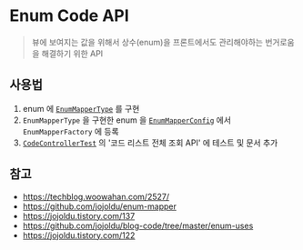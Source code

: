 # Enum Code API

> 뷰에 보여지는 값을 위해서 상수(enum)을 프론트에서도 관리해야하는 번거로움을 해결하기 위한 API  


## 사용법

1. enum 에 [`EnumMapperType`](./src/main/java/com/example/enumcode/EnumMapperType.java) 를 구현
2. `EnumMapperType` 을 구현한 enum 을 [`EnumMapperConfig`](./src/main/java/com/example/enumcode/EnumMapperConfig.java) 에서 `EnumMapperFactory` 에 등록
3. [`CodeControllerTest`](./src/test/java/com/example/enumcode/CodeControllerTest.java) 의 '코드 리스트 전체 조회 API' 에 테스트 및 문서 추가


## 참고

- https://techblog.woowahan.com/2527/
- https://github.com/jojoldu/enum-mapper
- https://jojoldu.tistory.com/137
- https://github.com/jojoldu/blog-code/tree/master/enum-uses
- https://jojoldu.tistory.com/122
